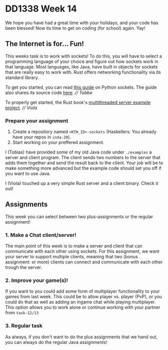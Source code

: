 # DD1338 Week 14

We hope you have had a great time with your holidays, and your code has been blessed! Now its time to get on coding (for school) again. Yay! 

## The Internet is for... Fun!

This weeks task is to work with sockets! To do this, you will have to select a programming language of your choice and figure out how sockets work in that language. Most languages, like Java, have built in objects for sockets that are really easy to work with. Rust offers networking functionality via its standard library.

To get you started, you can read [this guide](https://realpython.com/python-sockets/) on Python sockets. The guide also shares its source code [here](https://github.com/realpython/materials/tree/master/python-sockets-tutorial). *// Tobbe*

To properly get started, the Rust book's [multithreaded server example project](https://doc.rust-lang.org/book/ch20-00-final-project-a-web-server.html). _// Viola_

### Prepare your assignment

1. Create a repository named `<KTH_ID>-sockets` (Haskellers: You already have your repos in `inda-20`).
2. Start working on your preffered assignment.

I (Tobias) have provided some of my old Java code under `./examples` a server and client program. The client sends two numbers to the server that adds them together and send the result back to the client. Your job will be to make something more advanced but the example code should set you off if you want to use Java.

I (Viola) touched up a very simple Rust server and a client binary. Check it out!

## Assignments

This week you can select between two plus-assignments or the regular assignment!

### 1. Make a Chat client/server!

The main point of this week is to make a server and client that can communicate with each other using sockets. For this assignment, we want your server to support multiple clients, meaning that two (bonus assignment: or more) clients can connect and communicate with each other trough the server.

### 2. Improve your game(s)!

If you want to you could add some form of multiplayer functionality to your games from last week. This could be to allow player vs. player (PvP), or you could do that as well as adding an ingame chat while playing multiplayer. This option allows you to work alone or continue working with your partner from `task-12/13`

### 3. Regular task

As always, if you don't want to do the plus assignments that we hand out, you can always do the regular Java assignments!
